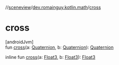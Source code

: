 //[sceneview](../../index.md)/[dev.romainguy.kotlin.math](index.md)/[cross](cross.md)

# cross

[androidJvm]\
fun [cross](cross.md)(a: [Quaternion](-quaternion/index.md), b: [Quaternion](-quaternion/index.md)): [Quaternion](-quaternion/index.md)

inline fun [cross](cross.md)(a: [Float3](-float3/index.md), b: [Float3](-float3/index.md)): [Float3](-float3/index.md)
